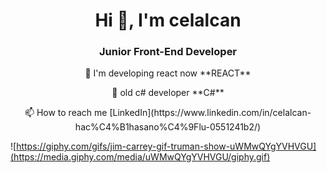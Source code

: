 <h1 align="center">Hi 👋, I'm celalcan</h1>
<h3 align="center">Junior Front-End Developer</h3>



<p align="center"> 🌱 I'm developing react now **REACT** </p>
<p align="center"> 🌱 old c# developer **C#** </p>
<p align="center"> 📫 How to reach me [LinkedIn](https://www.linkedin.com/in/celalcan-hac%C4%B1hasano%C4%9Flu-0551241b2/) </p>


![https://giphy.com/gifs/jim-carrey-gif-truman-show-uWMwQYgYVHVGU](https://media.giphy.com/media/uWMwQYgYVHVGU/giphy.gif)

